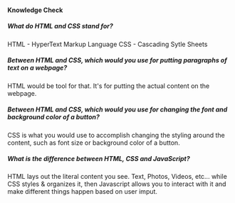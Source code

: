 #### Knowledge Check


##### What do HTML and CSS stand for?
HTML - HyperText Markup Language
CSS - Cascading Sytle Sheets

##### Between HTML and CSS, which would you use for putting paragraphs of text on a webpage?
HTML would be tool for that. It's for putting the actual content on the webpage.

##### Between HTML and CSS, which would you use for changing the font and background color of a button?
CSS is what you would use to accomplish changing the styling around the content, such as font size or background color of a button.

##### What is the difference between HTML, CSS and JavaScript?
HTML lays out the literal content you see. Text, Photos, Videos, etc... while CSS styles & organizes it, then Javascript allows you to interact with it and make different things happen based on user imput.